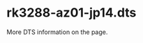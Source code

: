 # rk3288-az01-jp14.dts

More DTS information on the [](Linux-DTSs.md) page.

<code-block src="dts/rk3288-az01-jp14.dts" />
